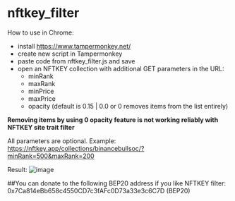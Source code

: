 # nftkey_filter
How to use in Chrome:
* install https://www.tampermonkey.net/
* create new script in Tampermonkey
* paste code from nftkey_filter.js and save
* open an NFTKEY collection with additional GET parameters in the URL:
  * minRank
  * maxRank
  * minPrice
  * maxPrice
  * opacity (default is 0.15 | 0.0 or 0 removes items from the list entirely)

**Removing items by using 0 opacity feature is not working reliably with NFTKEY site trait filter**

All parameters are optional. Example: https://nftkey.app/collections/binancebullsoc/?minRank=500&maxRank=200

Result:
![image](https://user-images.githubusercontent.com/93408926/139509700-ac6f0eff-f722-409e-b2fe-638685d59dda.png)

##You can donate to the following BEP20 address if you like NFTKEY filter: 0x7Ca814eBb658c4550CD7c3fAFc0D73a33e3c6C7D (BEP20)
